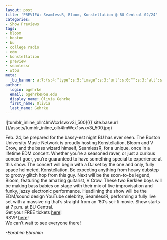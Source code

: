 ```yaml
---
layout: post
title: 'PREVIEW: SeamlessR, Bloom, Konstellation @ BU Central 02/24'
categories:
- Show Previews
tags:
- bloom
- boston
- bu
- college radio
- edm
- konstellation
- preview
- seamlessr
- wtbu
meta:
  _bu_banner: a:7:{s:4:"type";s:5:"image";s:3:"url";s:0:"";s:3:"alt";s:0:"";s:7:"post_id";s:0:"";s:4:"html";s:0:"";s:8:"position";s:12:"contentWidth";s:7:"caption";s:0:"";}
author:
  login: ogehrke
  email: ogehrke@bu.edu
  display_name: Olivia Gehrke
  first_name: Olivia
  last_name: Gehrke
---
```

![tumblr_inline_ollr4lmWcx1swxv3i_500]({{ site.baseurl }}/assets/tumblr_inline_ollr4lmWcx1swxv3i_500.jpg)

Feb. 24, be prepared for the bassy-est night BU has ever seen. The Boston University Music Network is proudly hosting Konstellation, Bloom and V Crow, and the bass wizard himself, SeamlessR, for a unique, once in a lifetime EDM concert. Whether you’re a seasoned raver, or just a curious concert goer, you’re guaranteed to have something special to experience at this show. The concert will begin with a DJ set by the one and only, fully space helmeted, Konstellation. Be expecting anything from heavy dubstep to groovy glitch hop from this guy. Next will be the soon-to-be legend, Bloom, featuring the amazing guitarist, V Crow. These two Berklee boys will be making bass babies on stage with their mix of live improvisation and funky, jazzy electronic performance. Headlining the show will be the EDM/sound design YouTube celebrity, SeamlessR, performing a fully live set with a massive rig that’s straight from an ‘80′s sci-fi movie. Show starts at 7 p.m. at BU Central.  
Get your FREE tickets [here](http://t.umblr.com/redirect?z=https%3A%2F%2Fwww.eventbrite.com%2Fe%2Fseamlessr-bloom-konstellation-concert-tickets-31514145658&t=NTE4MTJhMTBhMGY1NmJkYzhkODgzMGRjNDY0ODVlZjUzODcxNWFkZCxlVW9ESDVTbA%3D%3D&b=t%3AKIk-PtjejdhRSOqxbjcLKQ&p=http%3A%2F%2Fwtburadio.tumblr.com%2Fpost%2F157422927308%2Fconcert-preview-seamlessr-bloom-konstellation&m=1)!  
RSVP [here](http://t.umblr.com/redirect?z=https%3A%2F%2Fwww.facebook.com%2Fevents%2F1798093057108240%2F%3Factive_tab%3Dabout&t=MDhhYzhiZWFhMGE2YTI1MTdjZGNjOTY0YWMwNzIwNmQwOGU1NWE4MixlVW9ESDVTbA%3D%3D&b=t%3AKIk-PtjejdhRSOqxbjcLKQ&p=http%3A%2F%2Fwtburadio.tumblr.com%2Fpost%2F157422927308%2Fconcert-preview-seamlessr-bloom-konstellation&m=1)!  
We can’t wait to see everyone there!

_\-Ebrahim Ebrahim_